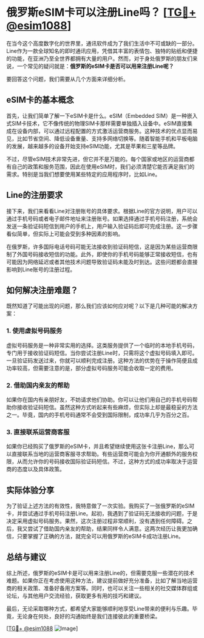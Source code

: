 # 俄罗斯eSIM卡可以注册Line吗？ [[TG💪+ @esim1088](https://t.me/s/esim1088)]

在当今这个高度数字化的世界里，通讯软件成为了我们生活中不可或缺的一部分。Line作为一款全球知名的即时通讯应用，凭借其丰富的表情包、独特的贴纸和便捷的功能，在亚洲乃至全世界都拥有大量的用户。然而，对于身处俄罗斯的朋友们来说，一个常见的疑问就是：**俄罗斯的eSIM卡是否可以用来注册Line呢？**

要回答这个问题，我们需要从几个方面来详细分析。

## eSIM卡的基本概念

首先，让我们简单了解一下eSIM卡是什么。eSIM（Embedded SIM）是一种嵌入式SIM卡技术，它不像传统的物理SIM卡那样需要单独插入设备中。eSIM直接集成在设备内部，可以通过远程配置的方式激活运营商服务。这种技术的优点显而易见，比如节省空间、降低设备重量、支持多网络切换等。随着智能手机和平板电脑的发展，越来越多的设备开始支持eSIM功能，尤其是苹果和三星等品牌。

不过，尽管eSIM技术非常先进，但它并不是万能的。每个国家或地区的运营商都有自己的政策和服务范围，因此在使用eSIM时，我们必须清楚它能否满足我们的需求。特别是当我们想要使用某些特定的应用程序时，比如Line。

## Line的注册要求

接下来，我们来看看Line对注册账号的具体要求。根据Line的官方说明，用户可以通过手机号码或者电子邮件地址来注册账号。如果选择通过手机号码注册，系统会发送一条验证码短信到用户的手机上，用户输入验证码后即可完成注册。这一步骤看似简单，但实际上可能会受到多种因素的影响。

在俄罗斯，许多国际电话号码可能无法接收到验证码短信，这是因为某些运营商限制了外国号码接收短信的功能。此外，即使你的手机号码能够正常接收短信，也有可能因为网络延迟或者其他技术问题导致验证码未能及时到达。这些问题都会直接影响到Line账号的注册过程。

## 如何解决注册难题？

既然知道了可能出现的问题，那么我们应该如何应对呢？以下是几种可能的解决方案：

### 1. 使用虚拟号码服务

虚拟号码服务是一种非常实用的选择。这类服务提供了一个临时的本地手机号码，专门用于接收验证码短信。当你尝试注册Line时，只需将这个虚拟号码填入即可。一旦验证码发送过来，你就可以顺利完成注册。这种方法的优势在于操作简便且成功率较高，但需要注意的是，部分虚拟号码服务可能会收取一定的费用。

### 2. 借助国内亲友的帮助

如果你在国内有亲朋好友，不妨请求他们协助。你可以让他们用自己的手机号码帮助你接收验证码短信。虽然这种方式听起来有些麻烦，但实际上却是最稳妥的方法之一。毕竟，国内的手机号码通常不会受到国际限制，成功率几乎为百分之百。

### 3. 直接联系运营商客服

如果你已经购买了俄罗斯的eSIM卡，并且希望继续使用这张卡注册Line，那么可以直接联系当地的运营商客服寻求帮助。有些运营商可能会为你开通额外的服务权限，从而允许你的号码接收国际验证码短信。不过，这种方式的成功率取决于运营商的态度以及具体政策。

## 实际体验分享

为了验证上述方法的有效性，我特意做了一次实验。我购买了一张俄罗斯的eSIM卡，并尝试通过手机号码注册Line。起初，我遇到了验证码无法接收的问题，于是决定采用虚拟号码服务。果然，这次注册过程非常顺利，没有遇到任何障碍。之后，我又尝试了借助国内亲友的帮助，结果同样令人满意。这两次经历让我更加确信，只要掌握了正确的方法，就完全可以用俄罗斯的eSIM卡成功注册Line。

## 总结与建议

综上所述，俄罗斯的eSIM卡是可以用来注册Line的，但需要克服一些潜在的技术难题。如果你正在考虑使用这种方法，建议提前做好充分准备，比如了解当地运营商的相关政策、准备好备用方案等。同时，也可以关注一些相关的社交媒体群组或论坛，与其他用户交流经验，获取更多有用的技巧和建议。

最后，无论采取哪种方式，都希望大家能够顺利地享受Line带来的便利与乐趣。毕竟，无论身在何处，良好的沟通始终是我们连接彼此的重要桥梁。

[[TG💪+ @esim1088](https://t.me/s/esim1088) ![Image](https://i.postimg.cc/4NQfJmqS/Snipaste-2025-05-13-00-14-12.png)]